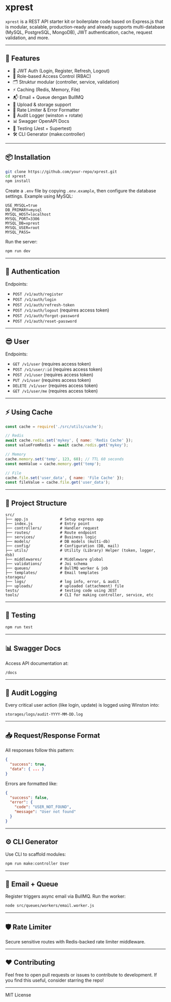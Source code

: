 # xprest

`xprest` is a REST API starter kit or boilerplate code based on Express.js that is modular, scalable, production-ready and already supports multi-database (MySQL, PostgreSQL, MongoDB), JWT authentication, cache, request validation, and more.

---

## 🚀 Features

- 🔐 JWT Auth (Login, Register, Refresh, Logout)
- 🔄 Role-based Access Control (RBAC)
- 🗂️ Struktur modular (controller, service, validation)
- ⚡ Caching (Redis, Memory, File)
- 📬 Email + Queue dengan BullMQ
- 📁 Upload & storage support
- 🔐 Rate Limiter & Error Formatter
- 🧾 Audit Logger (winston + rotate)
- 📊 Swagger OpenAPI Docs
- 🧪 Testing (Jest + Supertest)
- 🛠️ CLI Generator (make:controller)

---

## 📦 Installation

```bash
git clone https://github.com/your-repo/xprest.git
cd xprest
npm install
```

Create a `.env` file by copying `.env.example`, then configure the database settings. Example using MySQL:

```env
USE_MYSQL=true
DB_PRIMARY=mysql
MYSQL_HOST=localhost
MYSQL_PORT=3306
MYSQL_DB=xprest
MYSQL_USER=root
MYSQL_PASS=
```

Run the server:
```bash
npm run dev
```

---

## 🔐 Authentication

Endpoints:
- `POST /v1/auth/register`
- `POST /v1/auth/login`
- `POST /v1/auth/refresh-token`
- `POST /v1/auth/logout` (requires access token)
- `POST /v1/auth/forgot-password`
- `POST /v1/auth/reset-password`

---

## 😎 User

Endpoints:
- `GET /v1/user` (requires access token)
- `POST /v1/user/:id` (requires access token)
- `POST /v1/user` (requires access token)
- `PUT /v1/user` (requires access token)
- `DELETE /v1/user` (requires access token)
- `GET /v1/user/me` (requires access token)

---

## ⚡ Using Cache

```js
const cache = require('./src/utils/cache');

// Redis
await cache.redis.set('mykey', { name: 'Redis Cache' });
const valueFromRedis = await cache.redis.get('mykey');

// Memory
cache.memory.set('temp', 123, 60); // TTL 60 seconds
const memValue = cache.memory.get('temp');

// File
cache.file.set('user_data', { name: 'File Cache' });
const fileValue = cache.file.get('user_data');
```

---

## 📁 Project Structure

```
src/
├── app.js              # Setup express app
├── index.js            # Entry point
├── controllers/        # Handler request
├── routes/             # Route endpoint
├── services/           # Business logic
├── models/             # DB models (multi-db)
├── config/             # Configuration (DB, mail)
├── utils/              # Utility (Library) Helper (token, logger, dsb)
├── middlewares/        # Middleware global
├── validations/        # Joi schema
├── queues/             # BullMQ worker & job
├── templates/          # Email templates
storages/
├── logs/               # log info, error, & audit
├── uploads/            # uploaded (attachment) file
tests/                  # testing code using JEST
tools/                  # CLI for making controller, service, etc
```

---

## 🧪 Testing

```bash
npm run test
```

---

## 📊 Swagger Docs

Access API documentation at:
```
/docs
```

---

## 🧾 Audit Logging

Every critical user action (like login, update) is logged using Winston into:
```
storages/logs/audit-YYYY-MM-DD.log
```

---

## 📥 Request/Response Format

All responses follow this pattern:
```json
{
  "success": true,
  "data": { ... }
}
```
Errors are formatted like:
```json
{
  "success": false,
  "error": {
    "code": "USER_NOT_FOUND",
    "message": "User not found"
  }
}
```

---

## ⚙️ CLI Generator

Use CLI to scaffold modules:
```bash
npm run make:controller User
```

---

## 📧 Email + Queue

Register triggers async email via BullMQ.
Run the worker:
```bash
node src/queues/workers/email.worker.js
```

---

## 🛡️ Rate Limiter

Secure sensitive routes with Redis-backed rate limiter middleware.

---

## ❤️ Contributing

Feel free to open pull requests or issues to contribute to development. If you find this useful, consider starring the repo!

---

MIT License